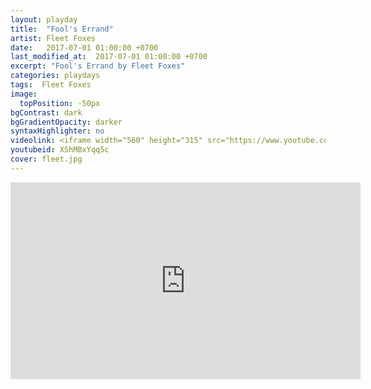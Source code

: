 ```yaml
---
layout: playday
title:  "Fool's Errand"
artist: Fleet Foxes
date:   2017-07-01 01:00:00 +0700
last_modified_at:  2017-07-01 01:00:00 +0700
excerpt: "Fool's Errand by Fleet Foxes"
categories: playdays
tags:  Fleet Foxes
image:
  topPosition: -50px
bgContrast: dark
bgGradientOpacity: darker
syntaxHighlighter: no
videolink: <iframe width="560" height="315" src="https://www.youtube.com/embed/X5hMBxYqq5c" frameborder="0" allowfullscreen></iframe>
youtubeid: X5hMBxYqq5c
cover: fleet.jpg
---
```


<iframe width="560" height="315" src="https://www.youtube.com/embed/X5hMBxYqq5c" frameborder="0" allowfullscreen></iframe>